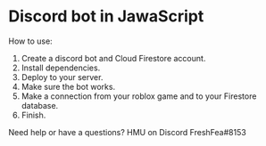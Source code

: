 # Discord bot  in JawaScript

How to use:

1. Create a discord bot and Cloud Firestore account.
2. Install dependencies.
3. Deploy to your server.
4. Make sure the bot works.
5. Make a connection from your roblox game and to your Firestore database.
6. Finish.

Need help or have a questions? HMU on Discord FreshFea#8153

